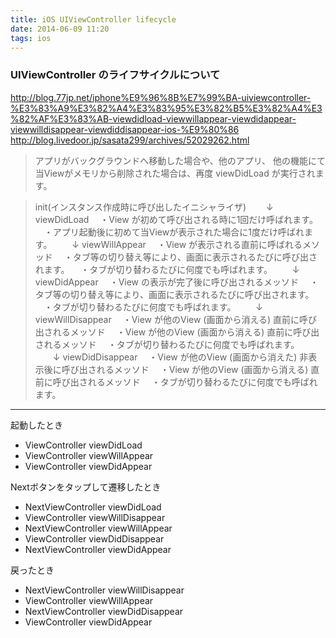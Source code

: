 ```yaml
---
title: iOS UIViewController lifecycle
date: 2014-06-09 11:20
tags: ios
---
```


### UIViewController のライフサイクルについて

http://blog.77jp.net/iphone%E9%96%8B%E7%99%BA-uiviewcontroller-%E3%83%A9%E3%82%A4%E3%83%95%E3%82%B5%E3%82%A4%E3%82%AF%E3%83%AB-viewdidload-viewwillappear-viewdidappear-viewwilldisappear-viewdiddisappear-ios-%E9%80%86
http://blog.livedoor.jp/sasata299/archives/52029262.html

> アプリがバックグラウンドへ移動した場合や、他のアプリ、
> 他の機能にて当Viewがメモリから削除された場合は、再度 viewDidLoad が実行されます。

> init(インスタンス作成時に呼び出したイニシャライザ)
> 　　↓
> viewDidLoad
> 　・View が初めて呼び出される時に1回だけ呼ばれます。
> 　・アプリ起動後に初めて当Viewが表示された場合に1度だけ呼ばれます。
> 　　↓
> viewWillAppear
> 　・View が表示される直前に呼ばれるメソッド
> 　・タブ等の切り替え等により、画面に表示されるたびに呼び出されます。
> 　・タブが切り替わるたびに何度でも呼ばれます。
> 　　↓
> viewDidAppear
> 　・View の表示が完了後に呼び出されるメッソド
> 　・タブ等の切り替え等により、画面に表示されるたびに呼び出されます。
> 　・タブが切り替わるたびに何度でも呼ばれます。
> 　　↓
> viewWillDisappear
> 　・View が他のView (画面から消える) 直前に呼び出されるメッソド
> 　・View が他のView (画面から消える) 直前に呼び出されるメッソド
> 　・タブが切り替わるたびに何度でも呼ばれます。
> 　　↓
> viewDidDisappear
> 　・View が他のView (画面から消えた) 非表示後に呼び出されるメッソド
> 　・View が他のView (画面から消える) 直前に呼び出されるメッソド
> 　・タブが切り替わるたびに何度でも呼ばれます。

---

起動したとき

- ViewController viewDidLoad
- ViewController viewWillAppear
- ViewController viewDidAppear


Nextボタンをタップして遷移したとき

- NextViewController viewDidLoad
- ViewController viewWillDisappear
- NextViewController viewWillAppear
- ViewController viewDidDisappear
- NextViewController viewDidAppear


戻ったとき

- NextViewController viewWillDisappear
- ViewController viewWillAppear
- NextViewController viewDidDisappear
- ViewController viewDidAppear

